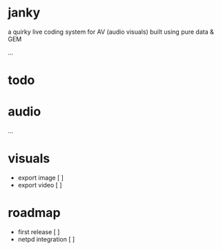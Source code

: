 # janky

a quirky live coding system for AV (audio visuals) built using pure data &amp; GEM

...

# todo

# audio 

...

# visuals

* export image [ ]
* export video [ ]

# roadmap 

* first release [ ]
* netpd integration [ ]
